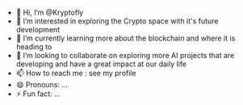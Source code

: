 - 👋 Hi, I’m @Kryptofly
- 👀 I’m interested in exploring the Crypto space with it's future development
- 🌱 I’m currently learning more about the blockchain and where it is heading to
- 💞️ I’m looking to collaborate on exploring more AI projects that are developing and have a great impact at our daily life
- 📫 How to reach me : see my profile
- 😄 Pronouns: ...
- ⚡ Fun fact: ...

<!---
Kryptofly/Kryptofly is a ✨ special ✨ repository because its `README.md` (this file) appears on your GitHub profile.
You can click the Preview link to take a look at your changes.
--->
